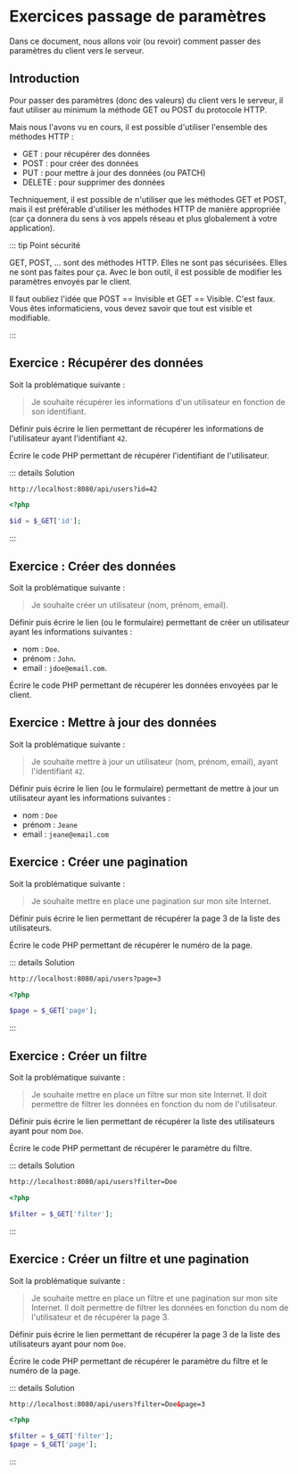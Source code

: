 # Exercices passage de paramètres

Dans ce document, nous allons voir (ou revoir) comment passer des paramètres du client vers le serveur.

## Introduction

Pour passer des paramètres (donc des valeurs) du client vers le serveur, il faut utiliser au minimum la méthode GET ou POST du protocole HTTP.

Mais nous l'avons vu en cours, il est possible d'utiliser l'ensemble des méthodes HTTP :

- GET : pour récupérer des données
- POST : pour créer des données
- PUT : pour mettre à jour des données (ou PATCH)
- DELETE : pour supprimer des données

Techniquement, il est possible de n'utiliser que les méthodes GET et POST, mais il est préférable d'utiliser les méthodes HTTP de manière appropriée (car ça donnera du sens à vos appels réseau et plus globalement à votre application).

::: tip Point sécurité

GET, POST, … sont des méthodes HTTP. Elles ne sont pas sécurisées. Elles ne sont pas faites pour ça. Avec le bon outil, il est possible de modifier les paramètres envoyés par le client. 

Il faut oubliez l'idée que POST == Invisible et GET == Visible. C'est faux. Vous êtes informaticiens, vous devez savoir que tout est visible et modifiable.

:::

## Exercice : Récupérer des données

Soit la problématique suivante :

> Je souhaite récupérer les informations d'un utilisateur en fonction de son identifiant.

Définir puis écrire le lien permettant de récupérer les informations de l'utilisateur ayant l'identifiant `42`.

Écrire le code PHP permettant de récupérer l'identifiant de l'utilisateur.

::: details Solution

```html
http://localhost:8080/api/users?id=42
```

```php
<?php

$id = $_GET['id'];
```

:::

## Exercice : Créer des données

Soit la problématique suivante :

> Je souhaite créer un utilisateur (nom, prénom, email).

Définir puis écrire le lien (ou le formulaire) permettant de créer un utilisateur ayant les informations suivantes :

- nom : `Doe`.
- prénom : `John`.
- email : `jdoe@email.com`.

Écrire le code PHP permettant de récupérer les données envoyées par le client.

## Exercice : Mettre à jour des données

Soit la problématique suivante :

> Je souhaite mettre à jour un utilisateur (nom, prénom, email), ayant l'identifiant `42`.

Définir puis écrire le lien (ou le formulaire) permettant de mettre à jour un utilisateur ayant les informations suivantes :

- nom : `Doe`
- prénom : `Jeane`
- email : `jeane@email.com`

## Exercice : Créer une pagination

Soit la problématique suivante :

> Je souhaite mettre en place une pagination sur mon site Internet.

Définir puis écrire le lien permettant de récupérer la page 3 de la liste des utilisateurs.

Écrire le code PHP permettant de récupérer le numéro de la page.

::: details Solution

```html
http://localhost:8080/api/users?page=3
```

```php
<?php

$page = $_GET['page'];
```

:::

## Exercice : Créer un filtre

Soit la problématique suivante :

> Je souhaite mettre en place un filtre sur mon site Internet. Il doit permettre de filtrer les données en fonction du nom de l'utilisateur.

Définir puis écrire le lien permettant de récupérer la liste des utilisateurs ayant pour nom `Doe`.

Écrire le code PHP permettant de récupérer le paramètre du filtre.

::: details Solution

```html
http://localhost:8080/api/users?filter=Doe
```

```php
<?php

$filter = $_GET['filter'];
```

:::

## Exercice : Créer un filtre et une pagination

Soit la problématique suivante :

> Je souhaite mettre en place un filtre et une pagination sur mon site Internet. Il doit permettre de filtrer les données en fonction du nom de l'utilisateur et de récupérer la page 3.

Définir puis écrire le lien permettant de récupérer la page 3 de la liste des utilisateurs ayant pour nom `Doe`.

Écrire le code PHP permettant de récupérer le paramètre du filtre et le numéro de la page.

::: details Solution

```html
http://localhost:8080/api/users?filter=Doe&page=3
```

```php
<?php

$filter = $_GET['filter'];
$page = $_GET['page'];
```

:::